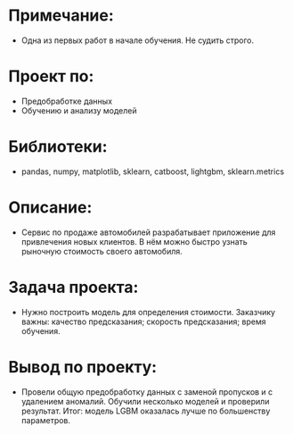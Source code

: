 # Примечание:

- Одна из первых работ в начале обучения. Не судить строго.

# Проект по:

- Предобработке данных
- Обучению и анализу моделей

# Библиотеки:

- pandas, numpy, matplotlib, sklearn, catboost, lightgbm, sklearn.metrics

# Описание:

- Сервис по продаже автомобилей разрабатывает приложение для привлечения новых клиентов. В нём можно быстро узнать рыночную стоимость своего автомобиля.

# Задача проекта:

- Нужно построить модель для определения стоимости. Заказчику важны: качество предсказания; скорость предсказания; время обучения.

# Вывод по проекту:

- Провели общую предобработку данных с заменой пропусков и с удалением аномалий. Обучили несколько моделей и проверили результат. Итог: модель LGBM оказалась лучше по большенству параметров.
